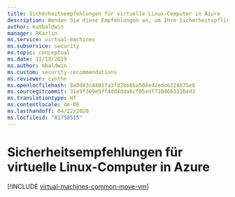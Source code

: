```yaml
---
title: Sicherheitsempfehlungen für virtuelle Linux-Computer in Azure
description: Wenden Sie diese Empfehlungen an, um Ihre Sicherheitspflichten, die im Modell der gemeinsamen Verantwortung beschrieben werden, besser zu erfüllen. Sie erhöhen dadurch außerdem die allgemeine Sicherheit für Ihre Bereitstellungen.
author: msmbaldwin
manager: RKarlin
ms.service: virtual-machines
ms.subservice: security
ms.topic: conceptual
ms.date: 11/13/2019
ms.author: mbaldwin
ms.custom: security-recommendations
ms.reviewer: cynthn
ms.openlocfilehash: 8a0d43c4401fa3fd2bb8ba504e42edc6324675e8
ms.sourcegitcommit: 31e9f369e5ff4dd4dda6cf05edf71046b33164d3
ms.translationtype: HT
ms.contentlocale: de-DE
ms.lasthandoff: 04/22/2020
ms.locfileid: "81758515"
---
```

# <a name="security-recommendations-for-linux-virtual-machines-in-azure"></a>Sicherheitsempfehlungen für virtuelle Linux-Computer in Azure


[!INCLUDE [virtual-machines-common-move-vm](../../../includes/virtual-machines-security-recommendations.md)]
